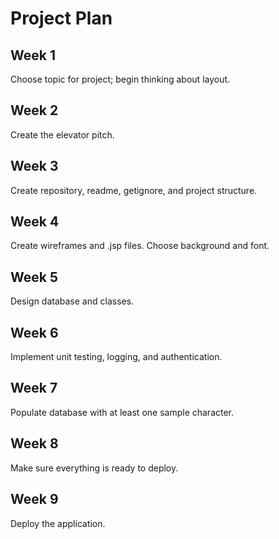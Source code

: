 # Project Plan

## Week 1

Choose topic for project; begin thinking about layout.

## Week 2

Create the elevator pitch.

## Week 3

Create repository, readme, getignore, and project structure.

## Week 4

Create wireframes and .jsp files.  Choose background and font.

## Week 5

Design database and classes.

## Week 6

Implement unit testing, logging, and authentication.

## Week 7

Populate database with at least one sample character.

## Week 8

Make sure everything is ready to deploy.

## Week 9

Deploy the application.
